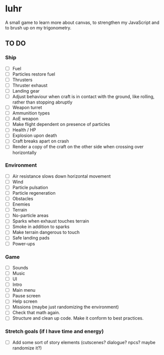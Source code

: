 # luhr

A small game to learn more about canvas, to strengthen my JavaScript and to brush up on my trigonometry.

## TO DO

### Ship
- [ ] Fuel
- [ ] Particles restore fuel
- [ ] Thrusters
- [ ] Thruster exhaust
- [ ] Landing gear
- [ ] Adjust behaviour when craft is in contact with the ground, like rolling, rather than stopping abruptly
- [ ] Weapon turret
- [ ] Ammunition types
- [ ] AoE weapon
- [ ] Make flight dependent on presence of particles
- [ ] Health / HP
- [ ] Explosion upon death
- [ ] Craft breaks apart on crash
- [ ] Render a copy of the craft on the other side when crossing over horizontally

### Environment

- [ ] Air resistance slows down horizontal movement
- [ ] Wind
- [ ] Particle pulsation
- [ ] Particle regeneration
- [ ] Obstacles
- [ ] Enemies
- [ ] Terrain
- [ ] No-particle areas
- [ ] Sparks when exhaust touches terrain
- [ ] Smoke in addition to sparks
- [ ] Make terrain dangerous to touch
- [ ] Safe landing pads
- [ ] Power-ups

### Game

- [ ] Sounds
- [ ] Music
- [ ] UI
- [ ] Intro
- [ ] Main menu
- [ ] Pause screen
- [ ] Help screen
- [ ] Missions (maybe just randomizing the environment)
- [ ] Check that math again.
- [ ] Structure and clean up code. Make it conform to best practices.

### Stretch goals (if I have time and energy)

- [ ] Add some sort of story elements (cutscenes? dialogue? npcs? maybe randomize it?)
